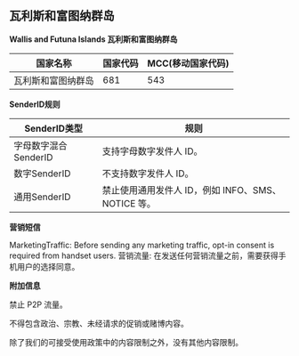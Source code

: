 ## 瓦利斯和富图纳群岛

__Wallis and Futuna Islands 瓦利斯和富图纳群岛__

| 国家名称      | 国家代码 | MCC(移动国家代码) |
|-----------|------|-------------|
| 瓦利斯和富图纳群岛 | 681  | 543         |

__SenderID规则__

| SenderID类型     | 规则                                  |
|----------------|-------------------------------------|
| 字母数字混合SenderID | 支持字母数字发件人 ID。                       |
| 数字SenderID     | 不支持数字发件人 ID。                        |
| 通用SenderID     | 	禁止使用通用发件人 ID，例如 INFO、SMS、NOTICE 等。 |


__营销短信__

MarketingTraffic: Before sending any marketing traffic, opt-in consent is required from handset users.
营销流量: 在发送任何营销流量之前，需要获得手机用户的选择同意。

__附加信息__

禁止 P2P 流量。

不得包含政治、宗教、未经请求的促销或赌博内容。

除了我们的可接受使用政策中的内容限制之外，没有其他内容限制。

